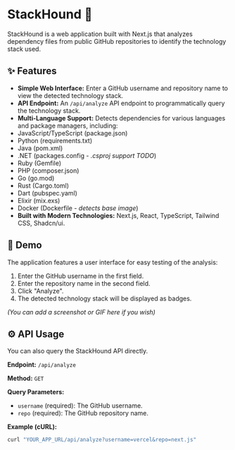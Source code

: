# StackHound 🐶

StackHound is a web application built with Next.js that analyzes dependency files from public GitHub repositories to identify the technology stack used.

## ✨ Features

- **Simple Web Interface:** Enter a GitHub username and repository name to view the detected technology stack.
- **API Endpoint:** An `/api/analyze` API endpoint to programmatically query the technology stack.
- **Multi-Language Support:** Detects dependencies for various languages and package managers, including:
- JavaScript/TypeScript (package.json)
- Python (requirements.txt)
- Java (pom.xml)
- .NET (packages.config - _.csproj support TODO_)
- Ruby (Gemfile)
- PHP (composer.json)
- Go (go.mod)
- Rust (Cargo.toml)
- Dart (pubspec.yaml)
- Elixir (mix.exs)
- Docker (Dockerfile - _detects base image_)
- **Built with Modern Technologies:** Next.js, React, TypeScript, Tailwind CSS, Shadcn/ui.

## 🚀 Demo

The application features a user interface for easy testing of the analysis:

1.  Enter the GitHub username in the first field.
2.  Enter the repository name in the second field.
3.  Click "Analyze".
4.  The detected technology stack will be displayed as badges.

_(You can add a screenshot or GIF here if you wish)_

## ⚙️ API Usage

You can also query the StackHound API directly.

**Endpoint:** `/api/analyze`

**Method:** `GET`

**Query Parameters:**

- `username` (required): The GitHub username.
- `repo` (required): The GitHub repository name.

**Example (cURL):**

```bash
curl "YOUR_APP_URL/api/analyze?username=vercel&repo=next.js"
```
